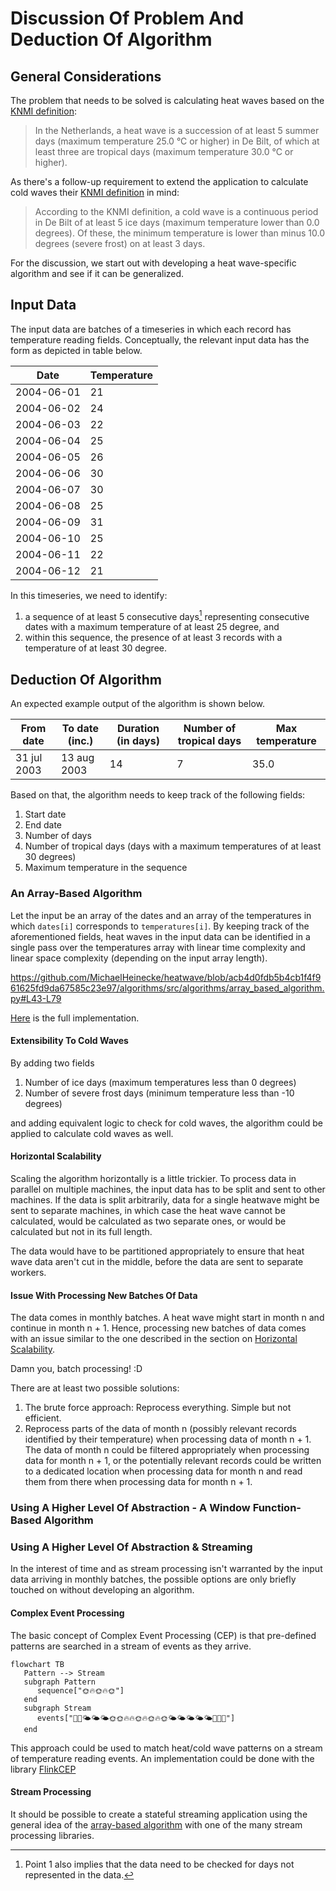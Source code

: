 # Discussion Of Problem And Deduction Of Algorithm

## General Considerations

The problem that needs to be solved is calculating heat waves based on
the [KNMI definition](https://www.knmi.nl/kennis-en-datacentrum/uitleg/hittegolf):
> In the Netherlands, a heat wave is a succession of at least 5 summer days (maximum temperature 25.0 °C or higher)  in
> De Bilt, of which at least three are tropical days (maximum temperature 30.0 °C or higher).

As there's a follow-up requirement to extend the application to calculate cold waves
their [KNMI definition](https://www.knmi.nl/kennis-en-datacentrum/uitleg/koudegolf) in mind:
> According to the KNMI definition, a cold wave is a continuous period in De Bilt of at least 5 ice days (maximum
> temperature lower than 0.0 degrees). Of these, the minimum temperature is lower than minus 10.0 degrees (severe frost)
> on at least 3 days.

For the discussion, we start out with developing a heat wave-specific algorithm and see if it can be generalized.

## Input Data

The input data are batches of a timeseries in which each record has temperature reading fields. Conceptually, the
relevant input data has the form as depicted in table below.

| Date       | Temperature |
|------------|-------------|
| 2004-06-01 | 21          |
| 2004-06-02 | 24          |
| 2004-06-03 | 22          |
| 2004-06-04 | 25          |
| 2004-06-05 | 26          |
| 2004-06-06 | 30          |
| 2004-06-07 | 30          |
| 2004-06-08 | 25          |
| 2004-06-09 | 31          |
| 2004-06-10 | 25          |
| 2004-06-11 | 22          |
| 2004-06-12 | 21          |

In this timeseries, we need to identify:

1. a sequence of at least 5 consecutive days[^consecutive_days] representing consecutive dates with a maximum
   temperature of at least 25 degree, and
2. within this sequence, the presence of at least 3 records with a temperature of at least 30 degree.

[^consecutive_days]: Point 1 also implies that the data need to be checked for days not represented in the data.

## Deduction Of Algorithm

An expected example output of the algorithm is shown below.

| From date   | To date (inc.) | Duration (in days) | Number of tropical days | Max temperature |
|-------------|----------------|--------------------|-------------------------|-----------------|
| 31 jul 2003 | 13 aug 2003    | 14                 | 7                       | 35.0            |

Based on that, the algorithm needs to keep track of the following fields:

1. Start date
2. End date
3. Number of days
4. Number of tropical days (days with a maximum temperatures of at least 30 degrees)
5. Maximum temperature in the sequence

### An Array-Based Algorithm

Let the input be an array of the dates and an array of the temperatures in which `dates[i]` corresponds
to `temperatures[i]`. By keeping track of the aforementioned fields, heat waves in the input data can be identified in a
single pass over the temperatures array with linear time complexity and linear space complexity (depending on the input
array length).

https://github.com/MichaelHeinecke/heatwave/blob/acb4d0fdb5b4cb1f4f961625fd9da67585c23e97/algorithms/src/algorithms/array_based_algorithm.py#L43-L79

[Here](./src/algorithms/array_based_algorithm.py) is the full implementation.

#### Extensibility To Cold Waves

By adding two fields

1. Number of ice days (maximum temperatures less than 0 degrees)
2. Number of severe frost days (minimum temperature less than -10 degrees)

and adding equivalent logic to check for cold waves, the algorithm could be applied to calculate cold waves as well.

#### Horizontal Scalability

Scaling the algorithm horizontally is a little trickier. To process data in parallel on multiple machines, the input
data has to be split and sent to other machines. If the data is split arbitrarily, data for a single heatwave might be
sent to separate machines, in which case the heat wave cannot be calculated, would be calculated as two separate ones,
or would be calculated but not in its full length.

The data would have to be partitioned appropriately to ensure that heat wave data aren't cut in the middle, before the
data are sent to separate workers.

#### Issue With Processing New Batches Of Data

The data comes in monthly batches. A heat wave might start in month n and continue in month n + 1. Hence, processing new
batches of data comes with an issue similar to the one described in the section
on [Horizontal Scalability](#horizontal-scalability).

Damn you, batch processing! :D

There are at least two possible solutions:

1. The brute force approach: Reprocess everything. Simple but not efficient.
2. Reprocess parts of the data of month n (possibly relevant records identified by their temperature) when processing
   data of month n + 1. The data of month n could be filtered appropriately when processing data for month n + 1, or the
   potentially relevant records could be written to a dedicated location when processing data for month n and read them
   from there when processing data for month n + 1.

### Using A Higher Level Of Abstraction - A Window Function-Based Algorithm

### Using A Higher Level Of Abstraction & Streaming

In the interest of time and as stream processing isn't warranted by the input data arriving in monthly batches, the
possible options are only briefly touched on without developing an algorithm.

#### Complex Event Processing

The basic concept of Complex Event Processing (CEP) is that pre-defined patterns are searched in a stream of events as
they arrive.

```mermaid
flowchart TB
   Pattern --> Stream
   subgraph Pattern
      sequence["🌞🔥🌞🔥🌞"]
   end
   subgraph Stream
      events["🥶🥶🌤️🌤️🌤️🌞🌞🔥🔥🌞🔥🌞🔥🌞🌤️🌤️🌤️🌤️🌤️🥶🥶🥶"]
   end
```

This approach could be used to match heat/cold wave patterns on a stream of temperature reading events. An
implementation could be done with the
library [FlinkCEP](https://nightlies.apache.org/flink/flink-docs-master/docs/libs/cep/)

#### Stream Processing

It should be possible to create a stateful streaming application using the general idea of
the [array-based algorithm](#an-array-based-algorithm) with one of the many stream processing libraries.
